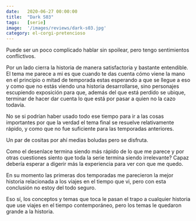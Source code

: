```yaml
---
date:   2020-06-27 00:00:00
title:  "Dark S03"
tags:   [serie]
image:  '/images/reviews/dark-s03.jpg'
category: el-corgi-pretencioso
---
```

Puede ser un poco complicado hablar sin spoilear, pero tengo sentimientos conflictivos.

Por un lado cierra la historia de manera satisfactoria y bastante entendible. El tema me parece a mi es que cuando te das cuenta cómo viene la mano en el principio o mitad de temporada estas esperando a que se llegue a eso y como que no estás viendo una historia desarrollarse, sino personajes escupiendo exposición para que, además del que está perdido se ubique, terminar de hacer dar cuenta lo que está por pasar a quien no la cazo todavía.

No se si podrían haber usado todo ese tiempo para ir a las cosas importantes por que la verdad el tema final se resuelve relativamente rápido, y como que no fue suficiente para las temporadas anteriores.

Un par de cositas por ahí medias boludas pero se disfruta.

Como el desenlace termina siendo más rápido de lo que me parece y por otras cuestiones siento que toda la serie termina siendo irrelevante? Capaz debería esperar a digerir más la experiencia para ver con que me quedo.

En su momento las primeras dos temporadas me parecieron la mejor historia relacionada a los viajes en el tiempo que vi, pero con esta conclusión no estoy del todo seguro.

Eso sí, los conceptos y temas que toca le pasan el trapo a cualquier historia que use viajes en el tiempo contemporáneo, pero los temas le quedaron grande a la historia.
